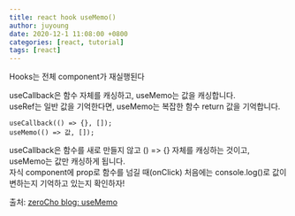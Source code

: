 ```yaml
---
title: react hook useMemo()
author: juyoung
date: 2020-12-1 11:08:00 +0800
categories: [react, tutorial]
tags: [react]
---
```


Hooks는 전체 component가 재실행된다

 useCallback은 함수 자체를 캐싱하고, useMemo는 값을 캐싱합니다.  
 useRef는 일반 값을 기억한다면, useMemo는 복잡한 함수 return 값을 기억합니다.  
 
```
useCallback(() => {}, []);
useMemo(() => 값, []);

```
 useCallback은 함수를 새로 만들지 않고 () => {} 자체를 캐싱하는 것이고, useMemo는 값만 캐싱하게 됩니다.  
 자식 component에 prop로 함수를 넘길 때(onClick) 
 처음에는 console.log()로 값이 변하는지 기억하고 있는지 확인하자!  
 
출처: [zeroCho blog: useMemo](https://www.zerocho.com/category/React/post/5f98e5841d7a110004463b87)